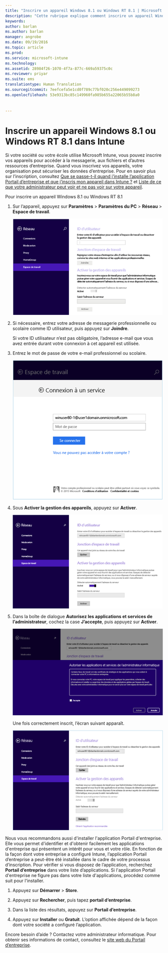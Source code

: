 ```yaml
---
title: "Inscrire un appareil Windows 8.1 ou Windows RT 8.1 | Microsoft Intune"
description: "Cette rubrique explique comment inscrire un appareil Windows 8.1 ou Windows RT 8.1 dans Intune"
keywords: 
author: barlan
ms.author: barlan
manager: angrobe
ms.date: 09/19/2016
ms.topic: article
ms.prod: 
ms.service: microsoft-intune
ms.technology: 
ms.assetid: 28984f26-1070-4f7a-877c-669a59375c0c
ms.reviewer: priyar
ms.suite: ems
translationtype: Human Translation
ms.sourcegitcommit: 7eefcefa5e1cd0f789c77bf020c256e449099273
ms.openlocfilehash: 53e9313bc85c149960fa985b655a22065b55b8a0


---
```



# Inscrire un appareil Windows 8.1 ou Windows RT 8.1 dans Intune

Si votre société ou votre école utilise Microsoft Intune, vous pouvez inscrire vos appareils pour accéder à la messagerie, aux fichiers et d’autres ressources d’entreprise. Quand vous inscrivez vos appareils, votre organisation peut sécuriser les données d’entreprise. Pour en savoir plus sur l’inscription, consultez [Que se passe-t-il quand j’installe l’application Portail d’entreprise et que j’inscris mon appareil dans Intune ?](what-happens-if-you-install-the-company-portal-app-and-enroll-your-device-in-intune-windows.md) et [Liste de ce que votre administrateur peut voir et ne pas voir sur votre appareil](what-can-your-it-administrator-see-when-you-enroll-your-device-in-intune-windows.md).


Pour inscrire un appareil Windows 8.1 ou Windows RT 8.1

1.  Sur l’appareil, appuyez sur **Paramètres** &gt; **Paramètres du PC** &gt; **Réseau** &gt; **Espace de travail**.

    ![nav-to-workplace](./media/W81-1-workplacejoin.png)

2.  Si nécessaire, entrez votre adresse de messagerie professionnelle ou scolaire comme ID utilisateur, puis appuyez sur **Joindre**.

    Si votre ID utilisateur n’est pas obligatoire, l’adresse e-mail que vous avez entrée durant votre connexion à cet appareil est utilisée.

3.  Entrez le mot de passe de votre e-mail professionnel ou scolaire.

    ![type-password](./media/W81-2-workplacesettings_signin.png)

4.  Sous **Activer la gestion des appareils**, appuyez sur **Activer**.

    ![turn-on-device-management](./media/W81-3-dev-mgt-turn-on.png)

5.  Dans la boîte de dialogue **Autorisez les applications et services de l’administrateur**, cochez la case **J’accepte**, puis appuyez sur **Activer**.

    ![turn-on-allow-apps-services](./media/W81-4-agree-allow-apps-services.png)

    Une fois correctement inscrit, l’écran suivant apparaît.

    ![enrollment-complete](./media/W81-5-enrolled-done.png)

Nous vous recommandons aussi d'installer l'application Portail d'entreprise. Elle vous permet d'identifier et d'obtenir facilement les applications d'entreprise qui présentent un intérêt pour vous et votre rôle. En fonction de la façon dont votre entreprise a configuré Intune, l’application Portail d’entreprise a peut-être été installée dans le cadre de votre processus d’inscription. Pour vérifier si vous disposez de l’application, recherchez **Portail d’entreprise** dans votre liste d’applications. Si l'application Portail d'entreprise ne figure pas dans votre liste d'applications, procédez comme suit pour l'installer.

1.  Appuyez sur **Démarrer** &gt; **Store**.

2.  Appuyez sur **Rechercher**, puis tapez **portail d’entreprise**.

3.  Dans la liste des résultats, appuyez sur **Portail d’entreprise**.

4.  Appuyez sur **Installer** ou **Gratuit**. L’option affichée dépend de la façon dont votre société a configuré l’application.

Encore besoin d’aide ? Contactez votre administrateur informatique. Pour obtenir ses informations de contact, consultez le [site web du Portail d’entreprise](http://portal.manage.microsoft.com).



<!--HONumber=Oct16_HO2-->


